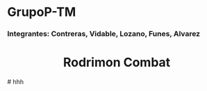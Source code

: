 # GrupoP-TM
### Integrantes: Contreras, Vidable, Lozano, Funes, Alvarez 
<h1 align="center"> Rodrimon Combat </h1>
# hhh
